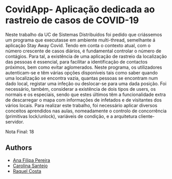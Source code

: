 # CovidApp- Aplicação dedicada ao rastreio de casos de COVID-19 

Neste trabalho da UC de Sistemas Distribuídos foi pedido que criássemos um programa que
executasse em ambiente multi-thread, semelhante á aplicação Stay Away Covid. Tendo em conta o
contexto atual, com o número crescente de casos diários, é fundamental controlar o número de
contágios. Para tal, a existência de uma aplicação de rastreio da localização das pessoas é essencial,
para facilitar a identificação de contactos próximos, bem como evitar aglomerados. Neste programa,
os utilizadores autenticam-se e têm várias opções disponíveis tais como saber quando uma
localização se encontra vazia, quantas pessoas se encontram num dado local, registar uma infeção
ou deslocar-se para uma dada posição. Foi necessário, também, considerar a existência de dois tipos
de users, os normais e os especiais, sendo que estes últimos têm a funcionalidade extra de
descarregar o mapa com informações de infetados e de visitantes dos vários locais.
Para realizar este trabalho, foi necessário aplicar diversos conceitos aprendidos nas aulas,
nomeadamente o controlo de concorrência (primitivas lock/unlock), variáveis de condição, e a
arquitetura cliente-servidor.

Nota Final: 18

## Authors
* [Ana Filipa Pereira](https://github.com/FilipaPereira00)
* [Carolina Santejo](https://github.com/CarolinaSantejo)
* [Raquel Costa](https://github.com/chelesgaroth)
